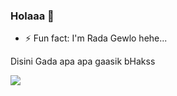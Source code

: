 ### Holaaa 👾

- ⚡ Fun fact: I'm Rada Gewlo hehe...

Disini Gada apa apa gaasik bHakss

<a href="https://visitcount.itsvg.in">
  <img src="https://visitcount.itsvg.in/api?id=irsyaad06&label=seek%20on%20me%3F&color=11&icon=6&pretty=true" />
</a>
